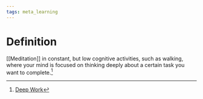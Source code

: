 ```yaml
---
tags: meta_learning
---
```


# Definition

[[Meditation]] in constant, but low cognitive activities, such as walking, where your mind is focused on thinking deeply about a certain task you want to complete.[^1]

[^1]: [Deep Work](zotero://open-pdf/library/items/J6AK883D?page=101)